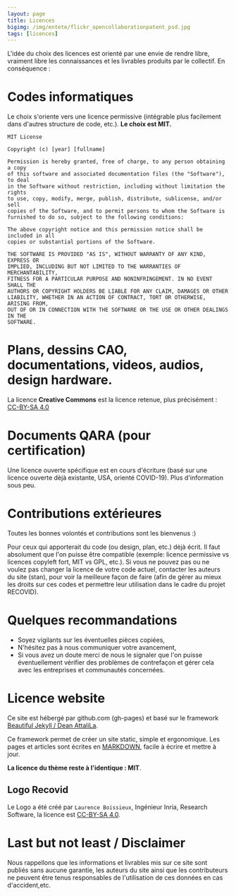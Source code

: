```yaml
---
layout: page
title: Licences
bigimg: /img/entete/flickr_opencollaborationpatent_psd.jpg
tags: [licences]
---
```


L'idée du choix des licences est orienté par une envie de rendre libre, vraiment libre les connaissances et les livrables produits par le collectif. En conséquence :

# Codes informatiques
Le choix s'oriente vers une licence permissive (intégrable plus facilement dans d'autres structure de code, etc.). **Le choix est MIT.**  

~~~
MIT License

Copyright (c) [year] [fullname]

Permission is hereby granted, free of charge, to any person obtaining a copy
of this software and associated documentation files (the "Software"), to deal
in the Software without restriction, including without limitation the rights
to use, copy, modify, merge, publish, distribute, sublicense, and/or sell
copies of the Software, and to permit persons to whom the Software is
furnished to do so, subject to the following conditions:

The above copyright notice and this permission notice shall be included in all
copies or substantial portions of the Software.

THE SOFTWARE IS PROVIDED "AS IS", WITHOUT WARRANTY OF ANY KIND, EXPRESS OR
IMPLIED, INCLUDING BUT NOT LIMITED TO THE WARRANTIES OF MERCHANTABILITY,
FITNESS FOR A PARTICULAR PURPOSE AND NONINFRINGEMENT. IN NO EVENT SHALL THE
AUTHORS OR COPYRIGHT HOLDERS BE LIABLE FOR ANY CLAIM, DAMAGES OR OTHER
LIABILITY, WHETHER IN AN ACTION OF CONTRACT, TORT OR OTHERWISE, ARISING FROM,
OUT OF OR IN CONNECTION WITH THE SOFTWARE OR THE USE OR OTHER DEALINGS IN THE
SOFTWARE.
~~~

# Plans, dessins CAO, documentations, videos, audios, design hardware.
La licence **Creative Commons** est la licence retenue, plus précisément : [CC-BY-SA 4.0](https://creativecommons.org/licenses/by-sa/4.0/deed.fr)

# Documents QARA (pour certification)
Une licence ouverte spécifique est en cours d'écriture (basé sur une licence ouverte dèjà existante, USA, orienté COVID-19). Plus d'information sous peu.

# Contributions extérieures
Toutes les bonnes volontés et contributions sont les bienvenus :)

Pour ceux qui apporterait du code (ou design, plan, etc.) dèjà écrit. Il faut absolument que l'on puisse être compatible (exemple: licence permissive vs licences copyleft fort, MIT vs GPL, etc.). Si vous ne pouvez pas ou ne voulez pas changer la licence de votre code actuel, contacter les auteurs du site (stan), pour voir la meilleure façon de faire (afin de gérer au mieux les droits sur ces codes et permettre leur utilisation dans le cadre du projet RECOVID).

# Quelques recommandations

* Soyez vigilants sur les éventuelles pièces copiées,
* N'hésitez pas à nous communiquer votre avancement,
* Si vous avez un doute merci de nous le signaler que l'on puisse éventuellement vérifier des problèmes de contrefaçon et gérer cela avec les entreprises et communautés concernées.

# Licence website
Ce site est hébergé par github.com (gh-pages) et basé sur le framework [Beautiful Jekyll / Dean AttaliLa](https://github.com/daattali/beautiful-jekyll#readme).

Ce framework permet de créer un site static, simple et ergonomique. Les pages et articles sont écrites en [MARKDOWN](https://markdowntutorial.com/), facile à écrire et mettre à jour.

**La licence du thème reste à l'identique : MIT**.

## Logo Recovid

Le Logo a été créé par ``Laurence Boissieux``, Ingénieur Inria, Research Software, la licence est [CC-BY-SA 4.0](https://creativecommons.org/licenses/by-sa/4.0/deed.fr).

# Last but not least / Disclaimer

Nous rappellons que les informations et livrables mis sur ce site sont publiés sans aucune garantie, les auteurs du site ainsi que les contributeurs ne peuvent être tenus responsables de l'utilisation de ces données en cas d'accident,etc.
